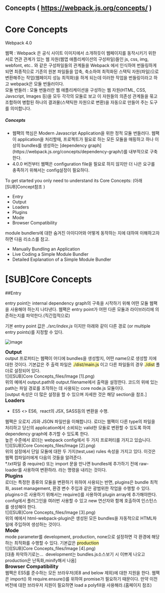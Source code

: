 Concepts  ( https://webpack.js.org/concepts/ )
---------



<a name="4949">

# Core Concepts

</a>


Webpack 4.0


<div>웹팩 : Webpack 은 공식 사이트 이미지에서 소개하듯이 웹페이지를 동작시키기 위한 서로 연관 관계가 있는 웹 자원(웹앱 애플리케이션의 구성파일)들인 js, css, img, webfont, etc.. 와 같은 구성파일들의 관계들을 Webpack 에서 인식하여 번들링하게 되면 최종적으로 기존의 원본 파일들을 압축, 축소하여 최적화된 스택틱 자원(파일)으로 변환해주는 작업(웹페이지 성능 최적화)을 하게 되는데 이러한 작업을 번들링이라고 하고 webpack은 모듈 번들러이다.</div>

<div>모듈 번들러 : 모듈 번들러란 웹 애플리케이션을 구성하는 웹 자원(HTML, CSS, Javscript, Images 등)을 모두 각각의 모듈로 보고 이 자원들의 의존성 관계들을 묶고 조합하여 병합된 하나의 결과물(스택틱한 자원으로 변환)을 자동으로 만들어 주는 도구를 의미합니다.</div>



##### Concepts

</a>

<a name="4949"></a>
*   <a name="4949"></a>

    <div><a name="4949">웹팩의 핵심은 Modern Javascript Application을 위한 정적 모듈 번들러다. 웹팩이 application을 처리할때, 프로젝트가 필요로 하는 모든 모듈을 매핑하고 하나 이상의 bundles를 생성하는</a> [dependency graph](https://webpack.js.org/concepts/dependency-graph/)를 내부적으로 구축한다.</div>

*   <div>4.0.0 버전부터 웹팩은 configuration file을 필요로 하지 않지만 더 나은 요구를 충족하기 위해서는 config설정이 필요하다.</div>

<div>To get started you only need to understand its Core Concepts: (아래 [SUB]Concept참조 )</div>


*   <div>Entry</div>

*   <div>Output</div>

*   <div>Loaders</div>

*   <div>Plugins</div>

*   <div>Mode</div>

*   <div>Browser Compatibility</div>

<div>module bundlers에 대한 숨겨진 아이디어와 어떻게 동작하는 지에 대하여 이해하고자 하면 다음 리소스를 참고.</div>

*   <div>Manually Bundling an Application</div>

*   <div>Live Coding a Simple Module Bundler</div>

*   <div>Detailed Explanation of a Simple Module Bundler</div>

</div>

</div>

<a name="4942">

# [SUB]Core Concepts

<div><span>

<div>


##Entry

<div>entry point는 internal dependency graph의 구축을 시작하기 위해 어떤 모듈 웹팩을 사용해야 하는지 나타낸다. 웹팩은 entry point가 어떤 다른 모듈과 라이브러리에 의존하는지를 파악한다.(직간접적으로)</div>

기본 entry point 값은 *./src/index.js* 이지만 아래와 같이 다른 경로 (or multiple entry points)를 지정할 수 있다.

![image](https://github.com/judaihyun/webpack-study/blob/master/documentation/concepts/%5BSUB%5DCore%20Concepts_files/Image.png)

<div><span style="font-size: 12pt; font-weight: bold;">Output</span></div>

<div>output 프로퍼티는 웹팩이 어디에 bundles을 생성할지, 어떤 name으로 생성할 지에 대한 것이다. 기본값은 주 출력 파일은 <span style="background-color: rgb(255, 250, 165);-evernote-highlight:true;">./dist/main.js</span> 이고 다른 파일들의 경우 <span style="background-color: rgb(255, 250, 165);-evernote-highlight:true;">./dist</span> 폴더로 설정되어 있다.</div>

<div>![]([SUB]Core Concepts_files/Image [1].png)</div>

<div>위의 예에서 output.path와 output.filename에서 출력을 설정한다. 코드의 위에 있는 path는 파일 경로를 조작하는 데 사용되는 core node.js 모듈이다.</div>

<div>[output 속성은 더 많은 설정을 할 수 있으며 자세한 것은 해당 section을 참조.]</div>

<div><span style="font-weight: bold; font-size: 12pt;">Loaders</span></div>

*   <div>ES5 <> ES6,  react의 JSX, SASS등의 변환을 수행.</div>

<div>웹팩은 오로지 JS와 JSON 파일만을 이해합니다. 로더는 웹팩이 다른 type의 파일을 처리하고 당신의 application에서 소비되는 valid한 모듈로 변환할 수 있도록 하여 dependency graph에 추가할 수 있도록 한다.</div>

<div>높은 수준에서 로더는 webpack config에서 두 가지 프로퍼티를 가지고 있습니다.</div>

<div>![]([SUB]Core Concepts_files/Image [2].png)</div>

<div>위의 설정에서 단일 모듈에 대한 두 가지(test,use) rules 속성을 가지고 있다. 이것은 웹팩 컴파일러에게 다음의 것들을 알려준다.</div>

<div>*.txt파일 중 require() 또는 import 문을 만나면 bundles에 추가하기 전에 raw-loader를 사용하여 변환하라. 라는 명령을 내리는 것이다.</div>

<div><font style="font-size: 12pt;"><span style="font-size: 12pt; font-weight: bold;">Plugins</span></font></div>

<div>로더는 특정한 종류의 모듈을 변환하기 위하여 사용되는 반면, plugins은 bundle 최적화, asset management, 환경 변수 주입과 같은 광범위한 작업을 수행할 수 있다.</div>

<div>pluginsㅇ르 사용하기 위해서는 require()를 사용하여 plugin array에 추가해야한다. config에서 플러그인을 여러번 사용할 수 있고 new 연산자와 함께 호출하여 인스턴스를 생성해야 한다.</div>

<div>![]([SUB]Core Concepts_files/Image [3].png)</div>

<div>위의 예에서 html-webpack-plugin은 생성된 모든 bundles을 자동적으로 HTML파일에 주입하여 생성하는 것이다.</div>

<div><span style="font-weight: bold; font-size: 12pt;">Mode</span></div>

<div>mode parameter를 development, production, none으로 설정하면 각 환경에 해당하는 최적화를 수행할 수 있다. 기본값은 <span style="background-color: rgb(255, 250, 165);-evernote-highlight:true;">production</span></div>

<div>![]([SUB]Core Concepts_files/Image [4].png)</div>

<div>[대충 파악하기로는...  development는 bundles.js소스보기 시 이쁘게 나오고 production은 난독화,minify해서 나옴]</div>

<div><span style="font-weight: bold; font-size: 12pt;">Browser Compatibility</span></div>

<div>웹팩은 ES5를 준수하는 모든 브라우저(IE8 and below 제외)에 대한 지원을 한다. 웹팩은 import() 와 require.ensure()를 위하여 promise가 필요하기 때문이다. 만약 이전 버전에 대한 브라우저 지원이 필요하면 load a polyfill을 사용해라.(홈페이지 참조)</div>

</div>

</span></div>

</a>


